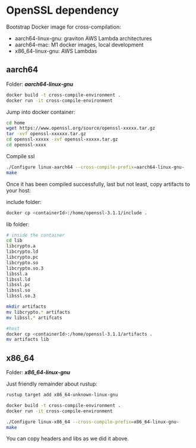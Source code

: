 # OpenSSL dependency

Bootstrap Docker image for cross-compilation:

* aarch64-linux-gnu: graviton AWS Lambda architectures
* aarch64-mac: M1 docker images, local development
* x86_64-linux-gnu: AWS Lambdas

## aarch64

Folder: ***aarch64-linux-gnu***

```bash
docker build -t cross-compile-environment .
docker run -it cross-compile-environment
```

Jump into docker container:

```bash
cd home
wget https://www.openssl.org/source/openssl-xxxxx.tar.gz
tar -xvf openssl-xxxxxx.tar.gz
cd openssl-xxxxx -xvf openssl-xxxxx.tar.gz
cd openssl-xxxx
```

Compile ssl

```bash
./Configure linux-aarch64 --cross-compile-prefix=aarch64-linux-gnu-
make
```

Once it has been compiled successfully, last but not least, copy artifacts to your host:

include folder:

```bash
docker cp <containerId>:/home/openssl-3.1.1/include .
```

lib folder:

```bash
# inside the container
cd lib
libcrypto.a
libcrypto.ld
libcrypto.pc
libcrypto.so
libcrypto.so.3
libssl.a
libssl.ld
libssl.pc
libssl.so
libssl.so.3

mkdir artifacts
mv libcrypto.* artifacts
mv libssl.* artifcats
```

```bash
#host
docker cp <containerId>:/home/openssl-3.1.1/artifacts .
mv artifacts lib
```

## x86_64

Folder: ***x86_64-linux-gnu***

Just friendly remainder about rustup:

```bash
rustup target add x86_64-unknown-linux-gnu
```

```bash
docker build -t cross-compile-environment .
docker run -it cross-compile-environment
```

```bash
./Configure linux-x86_64 --cross-compile-prefix=x86_64-linux-gnu-
make
```

You can copy headers and libs as we did it above.
